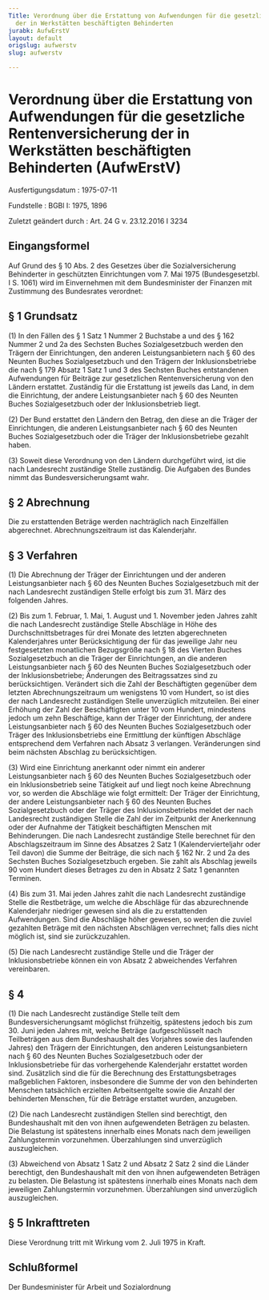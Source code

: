 ```yaml
---
Title: Verordnung über die Erstattung von Aufwendungen für die gesetzliche Rentenversicherung
  der in Werkstätten beschäftigten Behinderten
jurabk: AufwErstV
layout: default
origslug: aufwerstv
slug: aufwerstv

---
```


# Verordnung über die Erstattung von Aufwendungen für die gesetzliche Rentenversicherung der in Werkstätten beschäftigten Behinderten (AufwErstV)

Ausfertigungsdatum
:   1975-07-11

Fundstelle
:   BGBl I: 1975, 1896

Zuletzt geändert durch
:   Art. 24 G v. 23.12.2016 I 3234


## Eingangsformel

Auf Grund des § 10 Abs. 2 des Gesetzes über die Sozialversicherung
Behinderter in geschützten Einrichtungen vom 7. Mai 1975
(Bundesgesetzbl. I S. 1061) wird im Einvernehmen mit dem
Bundesminister der Finanzen mit Zustimmung des Bundesrates verordnet:


## § 1 Grundsatz

(1) In den Fällen des § 1 Satz 1 Nummer 2 Buchstabe a und des § 162
Nummer 2 und 2a des Sechsten Buches Sozialgesetzbuch werden den
Trägern der Einrichtungen, den anderen Leistungsanbietern nach § 60
des Neunten Buches Sozialgesetzbuch und den Trägern der
Inklusionsbetriebe die nach § 179 Absatz 1 Satz 1 und 3 des Sechsten
Buches entstandenen Aufwendungen für Beiträge zur gesetzlichen
Rentenversicherung von den Ländern erstattet. Zuständig für die
Erstattung ist jeweils das Land, in dem die Einrichtung, der andere
Leistungsanbieter nach § 60 des Neunten Buches Sozialgesetzbuch oder
der Inklusionsbetrieb liegt.

(2) Der Bund erstattet den Ländern den Betrag, den diese an die Träger
der Einrichtungen, die anderen Leistungsanbieter nach § 60 des Neunten
Buches Sozialgesetzbuch oder die Träger der Inklusionsbetriebe gezahlt
haben.

(3) Soweit diese Verordnung von den Ländern durchgeführt wird, ist die
nach Landesrecht zuständige Stelle zuständig. Die Aufgaben des Bundes
nimmt das Bundesversicherungsamt wahr.


## § 2 Abrechnung

Die zu erstattenden Beträge werden nachträglich nach Einzelfällen
abgerechnet. Abrechnungszeitraum ist das Kalenderjahr.


## § 3 Verfahren

(1) Die Abrechnung der Träger der Einrichtungen und der anderen
Leistungsanbieter nach § 60 des Neunten Buches Sozialgesetzbuch mit
der nach Landesrecht zuständigen Stelle erfolgt bis zum 31. März des
folgenden Jahres.

(2) Bis zum 1. Februar, 1. Mai, 1. August und 1. November jeden Jahres
zahlt die nach Landesrecht zuständige Stelle Abschläge in Höhe des
Durchschnittsbetrages für drei Monate des letzten abgerechneten
Kalenderjahres unter Berücksichtigung der für das jeweilige Jahr neu
festgesetzten monatlichen Bezugsgröße nach § 18 des Vierten Buches
Sozialgesetzbuch an die Träger der Einrichtungen, an die anderen
Leistungsanbieter nach § 60 des Neunten Buches Sozialgesetzbuch oder
der Inklusionsbetriebe; Änderungen des Beitragssatzes sind zu
berücksichtigen. Verändert sich die Zahl der Beschäftigten gegenüber
dem letzten Abrechnungszeitraum um wenigstens 10 vom Hundert, so ist
dies der nach Landesrecht zuständigen Stelle unverzüglich mitzuteilen.
Bei einer Erhöhung der Zahl der Beschäftigten unter 10 vom Hundert,
mindestens jedoch um zehn Beschäftige, kann der Träger der
Einrichtung, der andere Leistungsanbieter nach § 60 des Neunten Buches
Sozialgesetzbuch oder Träger des Inklusionsbetriebs eine Ermittlung
der künftigen Abschläge entsprechend dem Verfahren nach Absatz 3
verlangen. Veränderungen sind beim nächsten Abschlag zu
berücksichtigen.

(3) Wird eine Einrichtung anerkannt oder nimmt ein anderer
Leistungsanbieter nach § 60 des Neunten Buches Sozialgesetzbuch oder
ein Inklusionsbetrieb seine Tätigkeit auf und liegt noch keine
Abrechnung vor, so werden die Abschläge wie folgt ermittelt: Der
Träger der Einrichtung, der andere Leistungsanbieter nach § 60 des
Neunten Buches Sozialgesetzbuch oder der Träger des Inklusionsbetriebs
meldet der nach Landesrecht zuständigen Stelle die Zahl der im
Zeitpunkt der Anerkennung oder der Aufnahme der Tätigkeit
beschäftigten Menschen mit Behinderungen. Die nach Landesrecht
zuständige Stelle berechnet für den Abschlagszeitraum im Sinne des
Absatzes 2 Satz 1 (Kalendervierteljahr oder Teil davon) die Summe der
Beiträge, die sich nach § 162 Nr. 2 und 2a des Sechsten Buches
Sozialgesetzbuch ergeben. Sie zahlt als Abschlag jeweils 90 vom
Hundert dieses Betrages zu den in Absatz 2 Satz 1 genannten Terminen.

(4) Bis zum 31. Mai jeden Jahres zahlt die nach Landesrecht zuständige
Stelle die Restbeträge, um welche die Abschläge für das abzurechnende
Kalenderjahr niedriger gewesen sind als die zu erstattenden
Aufwendungen. Sind die Abschläge höher gewesen, so werden die zuviel
gezahlten Beträge mit den nächsten Abschlägen verrechnet; falls dies
nicht möglich ist, sind sie zurückzuzahlen.

(5) Die nach Landesrecht zuständige Stelle und die Träger der
Inklusionsbetriebe können ein von Absatz 2 abweichendes Verfahren
vereinbaren.


## § 4

(1) Die nach Landesrecht zuständige Stelle teilt dem
Bundesversicherungsamt möglichst frühzeitig, spätestens jedoch bis zum
30\. Juni jeden Jahres mit, welche Beträge (aufgeschlüsselt nach
Teilbeträgen aus dem Bundeshaushalt des Vorjahres sowie des laufenden
Jahres) den Trägern der Einrichtungen, den anderen Leistungsanbietern
nach § 60 des Neunten Buches Sozialgesetzbuch oder der
Inklusionsbetriebe für das vorhergehende Kalenderjahr erstattet worden
sind. Zusätzlich sind die für die Berechnung des Erstattungsbetrages
maßgeblichen Faktoren, insbesondere die Summe der von den behinderten
Menschen tatsächlich erzielten Arbeitsentgelte sowie die Anzahl der
behinderten Menschen, für die Beträge erstattet wurden, anzugeben.

(2) Die nach Landesrecht zuständigen Stellen sind berechtigt, den
Bundeshaushalt mit den von ihnen aufgewendeten Beträgen zu belasten.
Die Belastung ist spätestens innerhalb eines Monats nach dem
jeweiligen Zahlungstermin vorzunehmen. Überzahlungen sind unverzüglich
auszugleichen.

(3) Abweichend von Absatz 1 Satz 2 und Absatz 2 Satz 2 sind die Länder
berechtigt, den Bundeshaushalt mit den von ihnen aufgewendeten
Beträgen zu belasten. Die Belastung ist spätestens innerhalb eines
Monats nach dem jeweiligen Zahlungstermin vorzunehmen. Überzahlungen
sind unverzüglich auszugleichen.


## § 5 Inkrafttreten

Diese Verordnung tritt mit Wirkung vom 2. Juli 1975 in Kraft.


## Schlußformel

Der Bundesminister für Arbeit und Sozialordnung

